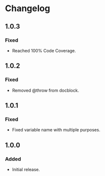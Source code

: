 # Changelog

## 1.0.3

### Fixed
- Reached 100% Code Coverage.

## 1.0.2

### Fixed
- Removed @throw from docblock.

## 1.0.1

### Fixed
- Fixed variable name with multiple purposes.

## 1.0.0

### Added
- Initial release.
